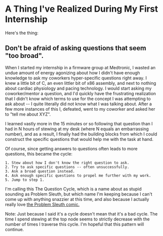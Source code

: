 # A Thing I've Realized During My First Internship

Here's the thing:
## Don't be afraid of asking questions that seem "too broad".

When I started my internship in a firmware group at Medtronic, I wasted an undue amount of energy agonizing about how I didn't have enough knowledge to ask my coworkers hyper-specific questions right away. I knew a little bit of C, an even littler bit of x86 assembly, and next to nothing about cardiac physiology and pacing technology. I would start asking my coworker/mentor a question, and I'd quickly have the frustrating realization that I didn't know which terms to use for the concept I was attempting to ask about -- I quite literally did not know what I was talking about. After a few more instances of this I, defeated, went to my coworker and asked her to "tell me about XYZ".

I learned vastly more in the 15 minutes or so following that question than I had in N hours of stewing at my desk (where N equals an embarrassing number), and as a result, I finally had the building blocks from which I could construct the specific questions that would help me with the task at hand.

Of course, since getting answers to questions often leads to more questions, this became the cycle:

	1. Stew about how I don't know the right question to ask.
	2. Try to ask specific questions -- often unsuccessfully.
	3. Ask a broad question instead.
	4. Ask enough specific questions to propel me further with my work.
	5. Jump to step 1.

I'm calling this The Question Cycle, which is a name about as stupid sounding as Problem Sleuth, but which name I'm keeping because I can't come up with anything snazzier at this time, and also because I actually really love [the Problem Sleuth comic.](https://www.homestuck.com/problem-sleuth/1)

Note: Just because I said it's a cycle doesn't mean that it's a bad cycle. The time I spend stewing at the top node seems to strictly decrease with the number of times I traverse this cycle. I'm hopeful that this pattern will continue.


